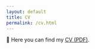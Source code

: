 ```yaml
---
layout: default
title: CV
permalink: /cv.html
---
```


📄 Here you can find my [CV (PDF)](assets/CV_Araujo_2025Jun.pdf).
